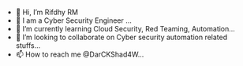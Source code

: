 - 👋 Hi, I’m Rifdhy RM 
- 👀 I am a Cyber Security Engineer ...
- 🌱 I’m currently learning Cloud Security, Red Teaming, Automation...
- 💞️ I’m looking to collaborate on Cyber security automation related stuffs...
- 📫 How to reach me @DarCKShad4W...

<!---
DarCKShad4W/DarCKShad4W is a ✨ special ✨ repository because its `README.md` (this file) appears on your GitHub profile.
You can click the Preview link to take a look at your changes.
--->
